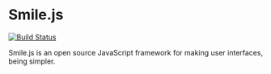 # Smile.js
[![Build Status](https://travis-ci.org/AfterNetwork-smileycreations-Projects/Smile.js.svg?branch=develop)](https://travis-ci.org/AfterNetwork-smileycreations-Projects/Smile.js)

Smile.js is an open source JavaScript framework for making user interfaces, being simpler.
